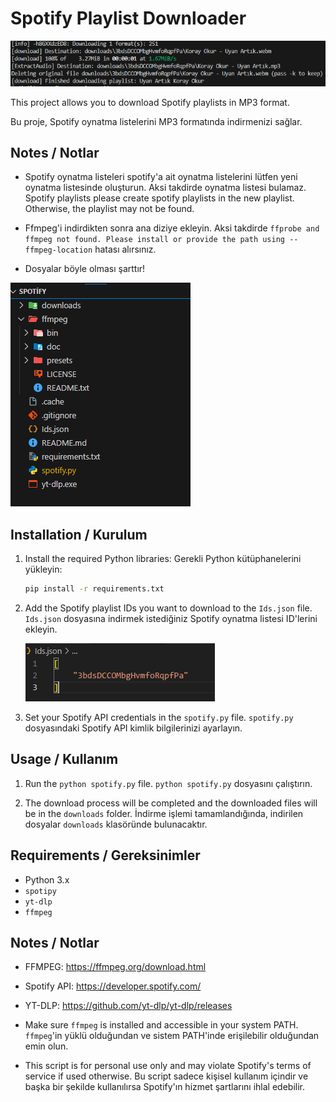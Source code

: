 # Spotify Playlist Downloader

![alt text](images/image-1.png)

This project allows you to download Spotify playlists in MP3 format.

Bu proje, Spotify oynatma listelerini MP3 formatında indirmenizi sağlar.

## Notes / Notlar

- Spotify oynatma listeleri spotify'a ait oynatma listelerini lütfen yeni oynatma listesinde oluşturun. Aksi takdirde oynatma listesi bulamaz.
  Spotify playlists please create spotify playlists in the new playlist. Otherwise, the playlist may not be found.

- Ffmpeg'i indirdikten sonra ana diziye ekleyin. Aksi takdirde `ffprobe and ffmpeg not found. Please install or provide the path using --ffmpeg-location` hatası alırsınız.

- Dosyalar böyle olması şarttır!

![alt text](images/image.png)

## Installation / Kurulum

1. Install the required Python libraries:
   Gerekli Python kütüphanelerini yükleyin:

   ```bash
   pip install -r requirements.txt
   ```

2. Add the Spotify playlist IDs you want to download to the `Ids.json` file.
   `Ids.json` dosyasına indirmek istediğiniz Spotify oynatma listesi ID'lerini ekleyin.

   ![alt text](images/image-2.png)

3. Set your Spotify API credentials in the `spotify.py` file.
   `spotify.py` dosyasındaki Spotify API kimlik bilgilerinizi ayarlayın.

## Usage / Kullanım

1. Run the `python spotify.py` file.
   `python spotify.py` dosyasını çalıştırın.

2. The download process will be completed and the downloaded files will be in the `downloads` folder.
   İndirme işlemi tamamlandığında, indirilen dosyalar `downloads` klasöründe bulunacaktır.

## Requirements / Gereksinimler

- Python 3.x
- `spotipy`
- `yt-dlp`
- `ffmpeg`

## Notes / Notlar

- FFMPEG: https://ffmpeg.org/download.html
- Spotify API: https://developer.spotify.com/
- YT-DLP: https://github.com/yt-dlp/yt-dlp/releases

- Make sure `ffmpeg` is installed and accessible in your system PATH.
  `ffmpeg`'in yüklü olduğundan ve sistem PATH'inde erişilebilir olduğundan emin olun.

- This script is for personal use only and may violate Spotify's terms of service if used otherwise.
  Bu script sadece kişisel kullanım içindir ve başka bir şekilde kullanılırsa Spotify'ın hizmet şartlarını ihlal edebilir.
